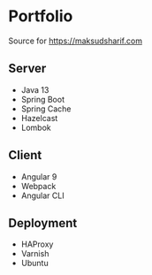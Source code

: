 # Portfolio
Source for https://maksudsharif.com

## Server
- Java 13
- Spring Boot
- Spring Cache
- Hazelcast
- Lombok

## Client
- Angular 9
- Webpack
- Angular CLI

## Deployment
- HAProxy
- Varnish
- Ubuntu

